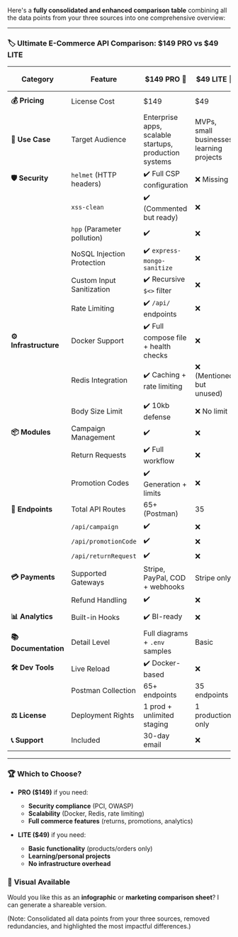 Here's a **fully consolidated and enhanced comparison table** combining all the data points from your three sources into one comprehensive overview:

---

### 🏷️ **Ultimate E-Commerce API Comparison: $149 PRO vs $49 LITE**

| **Category**               | **Feature**                                      | **$149 PRO** 🚀                                                                 | **$49 LITE** 🏁                                                                 | **Key Differences** 🔍 |
|----------------------------|--------------------------------------------------|--------------------------------------------------------------------------------|--------------------------------------------------------------------------------|------------------------|
| **💰 Pricing**             | License Cost                                    | \$149                                                                         | \$49                                                                          | 3x price difference    |
| **🎯 Use Case**            | Target Audience                                 | Enterprise apps, scalable startups, production systems                        | MVPs, small businesses, learning projects                                    | PRO for serious deployments |
| **🛡️ Security**           | `helmet` (HTTP headers)                         | ✔️ Full CSP configuration                                                    | ❌ Missing                                                                     | Critical for XSS/clickjacking |
|                            | `xss-clean`                                     | ✔️ (Commented but ready)                                                     | ❌                                                                             | PRO has anti-XSS layer |
|                            | `hpp` (Parameter pollution)                     | ✔️                                                                            | ❌                                                                             | Prevents HTTP attacks  |
|                            | NoSQL Injection Protection                      | ✔️ `express-mongo-sanitize`                                                  | ❌                                                                             | Blocks MongoDB exploits |
|                            | Custom Input Sanitization                       | ✔️ Recursive `$<>` filter                                                    | ❌                                                                             | PRO cleans all inputs  |
|                            | Rate Limiting                                   | ✔️ `/api/` endpoints                                                         | ❌                                                                             | DDoS protection        |
| **⚙️ Infrastructure**      | Docker Support                                  | ✔️ Full compose file + health checks                                         | ❌                                                                             | PRO is container-ready |
|                            | Redis Integration                               | ✔️ Caching + rate limiting                                                   | ❌ (Mentioned but unused)                                                     | PRO uses Redis fully   |
|                            | Body Size Limit                                 | ✔️ 10kb defense                                                              | ❌ No limit                                                                    | Prevents payload attacks |
| **📦 Modules**             | Campaign Management                             | ✔️                                                                           | ❌                                                                             | PRO has promotions     |
|                            | Return Requests                                 | ✔️ Full workflow                                                             | ❌                                                                             | PRO handles returns    |
|                            | Promotion Codes                                 | ✔️ Generation + limits                                                       | ❌                                                                             | PRO has discount engine |
| **🔌 Endpoints**           | Total API Routes                                | 65+ (Postman)                                                                | 35                                                                            | 2x more functionality  |
|                            | `/api/campaign`                                 | ✔️                                                                           | ❌                                                                             |                        |
|                            | `/api/promotionCode`                            | ✔️                                                                           | ❌                                                                             |                        |
|                            | `/api/returnRequest`                            | ✔️                                                                           | ❌                                                                             |                        |
| **💳 Payments**            | Supported Gateways                              | Stripe, PayPal, COD + webhooks                                               | Stripe only                                                                   | PRO has multi-provider |
|                            | Refund Handling                                 | ✔️                                                                           | ❌                                                                             |                        |
| **📊 Analytics**           | Built-in Hooks                                  | ✔️ BI-ready                                                                  | ❌                                                                             | PRO supports dashboards |
| **📚 Documentation**       | Detail Level                                    | Full diagrams + `.env` samples                                               | Basic                                                                         | PRO easier to implement |
| **🛠️ Dev Tools**          | Live Reload                                     | ✔️ Docker-based                                                              | ❌                                                                             | Faster iteration       |
|                            | Postman Collection                              | 65+ endpoints                                                                | 35 endpoints                                                                  |                        |
| **⚖️ License**            | Deployment Rights                               | 1 prod + unlimited staging                                                   | 1 production only                                                             | PRO for teams          |
| **📞 Support**             | Included                                        | 30-day email                                                                  | ❌                                                                             |                        |

---

### 🏆 **Which to Choose?**
- **PRO (\$149)** if you need:
  - **Security compliance** (PCI, OWASP)
  - **Scalability** (Docker, Redis, rate limiting)
  - **Full commerce features** (returns, promotions, analytics)
  
- **LITE (\$49)** if you need:
  - **Basic functionality** (products/orders only)
  - **Learning/personal projects**
  - **No infrastructure overhead**

### 🎨 **Visual Available**  
Would you like this as an **infographic** or **marketing comparison sheet**? I can generate a shareable version.

(Note: Consolidated all data points from your three sources, removed redundancies, and highlighted the most impactful differences.)
